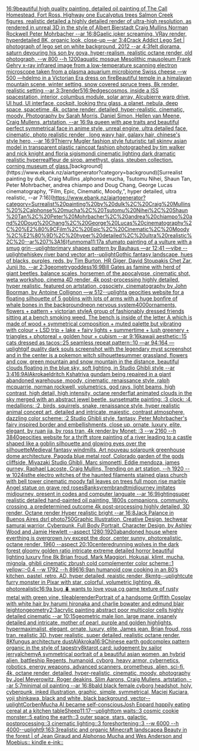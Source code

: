 [16:9](https://www.ebank.nz/aiartgenerator?category=16%3A9)[beautiful high quality painting, detailed oil painting of The Call Homestead, Fort Ross, Highway one Eucalyptus trees  Salmon Creek figures, realistic detailed a highly detailed render of ultra-high resolution, as rendered in unreal 3D in the style of Albert Bierstadt Craig Mullins Norman Rockwell Peter Mohrbacher  --ar 16:8](https://www.ebank.nz/aiartgenerator?category=beautiful%20high%20quality%20painting%2C%20detailed%20oil%20painting%20of%20The%20Call%20Homestead%2C%20Fort%20Ross%2C%20Highway%20one%20Eucalyptus%20trees%20%20Salmon%20Creek%20figures%2C%20realistic%20detailed%20a%20highly%20detailed%20render%20of%20ultra-high%20resolution%2C%20as%20rendered%20in%20unreal%203D%20in%20the%20style%20of%20Albert%20Bierstadt%20Craig%20Mullins%20Norman%20Rockwell%20Peter%20Mohrbacher%20%20--ar%2016%3A8)[Gaelic,](https://www.ebank.nz/aiartgenerator?category=Gaelic%2C)[joker screaming, VRay render, hyperdetailed 8K, organic look, close-up —ar 3:4](https://www.ebank.nz/aiartgenerator?category=joker%20screaming%2C%20VRay%20render%2C%20hyperdetailed%208K%2C%20organic%20look%2C%20close-up%20%E2%80%94ar%203%3A4)[Crack Addict Lego Set | photograph of lego set on white background, 2012 --ar 4:3](https://www.ebank.nz/aiartgenerator?category=Crack%20Addict%20Lego%20Set%20%7C%20photograph%20of%20lego%20set%20on%20white%20background%2C%202012%20--ar%204%3A3)[felt diorama, saturn devouring his son by goya, hyper-realism, realistic octane render, old photograph, --w 800 --h 1200](https://www.ebank.nz/aiartgenerator?category=felt%20diorama%2C%20saturn%20devouring%20his%20son%20by%20goya%2C%20hyper-realism%2C%20realistic%20octane%20render%2C%20old%20photograph%2C%20--w%20800%20--h%201200)[aquatic mosque Mesolithic mausoleum Frank Gehry x-ray infrared image from a low-temperature scanning electron microscope taken from a plasma aquarium microbiome Swiss cheese —w 500 —hd](https://www.ebank.nz/aiartgenerator?category=aquatic%20mosque%20Mesolithic%20mausoleum%20Frank%20Gehry%20x-ray%20infrared%20image%20from%20a%20low-temperature%20scanning%20electron%20microscope%20taken%20from%20a%20plasma%20aquarium%20microbiome%20Swiss%20cheese%20%E2%80%94w%20500%20%E2%80%94hd)[elmo in a Victorian Era dress on fire](https://www.ebank.nz/aiartgenerator?category=elmo%20in%20a%20Victorian%20Era%20dress%20on%20fire)[Beautiful temple in a himalayan mountain scene, winter setting, snow covered spruce trees,  8k render, realistic setting --ar 3:3](https://www.ebank.nz/aiartgenerator?category=Beautiful%20temple%20in%20a%20himalayan%20mountain%20scene%2C%20winter%20setting%2C%20snow%20covered%20spruce%20trees%2C%20%208k%20render%2C%20realistic%20setting%20--ar%203%3A3)[render](https://www.ebank.nz/aiartgenerator?category=render)[5](https://www.ebank.nz/aiartgenerator?category=5)[16:9](https://www.ebank.nz/aiartgenerator?category=16%3A9)[edges](https://www.ebank.nz/aiartgenerator?category=edges)[cosmos, inside a ISS spacestation, interior, columbus module, solar array, Alcubierre warp drive, UI hud, UI interface, cockpit, looking thru glass, a planet, nebula, deep space, spacetime, 4k, octane render, detailed, hyper-realistic, cinematic, moody, Photography by Sarah Morris, Daniel Simon, Hellen van Meene, Craig Mullens, artstation, --ar 16:9](https://www.ebank.nz/aiartgenerator?category=cosmos%2C%20inside%20a%20ISS%20spacestation%2C%20interior%2C%20columbus%20module%2C%20solar%20array%2C%20Alcubierre%20warp%20drive%2C%20UI%20hud%2C%20UI%20interface%2C%20cockpit%2C%20looking%20thru%20glass%2C%20a%20planet%2C%20nebula%2C%20deep%20space%2C%20spacetime%2C%204k%2C%20octane%20render%2C%20detailed%2C%20hyper-realistic%2C%20cinematic%2C%20moody%2C%20Photography%20by%20Sarah%20Morris%2C%20Daniel%20Simon%2C%20Hellen%20van%20Meene%2C%20Craig%20Mullens%2C%20artstation%2C%20--ar%2016%3A9)[a queen with ape traits and beautiful perfect symmetrical face in anime style, unreal engine, ultra detailed face, cinematic, photo realistic render , long wavy hair, galaxy hair, chinese's style hero, --ar 16:9](https://www.ebank.nz/aiartgenerator?category=a%20queen%20with%20ape%20traits%20and%20beautiful%20perfect%20symmetrical%20face%20in%20anime%20style%2C%20unreal%20engine%2C%20ultra%20detailed%20face%2C%20cinematic%2C%20photo%20realistic%20render%20%2C%20long%20wavy%20hair%2C%20galaxy%20hair%2C%20chinese%27s%20style%20hero%2C%20--ar%2016%3A9)[Thierry Mugler fashion style futuristic tall skinny asian model in transparent plastic raincoat fashion photographed by tim walker and nick knight and floria sigismondi cinematic lighting dark dramatic realistic hyperreal](https://www.ebank.nz/aiartgenerator?category=Thierry%20Mugler%20fashion%20style%20futuristic%20tall%20skinny%20asian%20model%20in%20transparent%20plastic%20raincoat%20fashion%20photographed%20by%20tim%20walker%20and%20nick%20knight%20and%20floria%20sigismondi%20cinematic%20lighting%20dark%20dramatic%20realistic%20hyperreal)[fleur de sirop. amethyst. glass, steuben collection. corning museum of glass.](https://www.ebank.nz/aiartgenerator?category=fleur%20de%20sirop.%20amethyst.%20glass%2C%20steuben%20collection.%20corning%20museum%20of%20glass.)[background](https://www.ebank.nz/aiartgenerator?category=background)[Surrealist painting by dulk, Craig Mullins ,alphonse mucha, Tsutomu Nihei, Shaun Tan, Peter Mohrbacher, andrea chiampo and Doug Chang, George Lucas cinematography, “Film, Epic, Cinematic, Moody,”, hyper detailed, ultra realistic, --ar 7:16](https://www.ebank.nz/aiartgenerator?category=Surrealist%20painting%20by%20dulk%2C%20Craig%20Mullins%20%2Calphonse%20mucha%2C%20Tsutomu%20Nihei%2C%20Shaun%20Tan%2C%20Peter%20Mohrbacher%2C%20andrea%20chiampo%20and%20Doug%20Chang%2C%20George%20Lucas%20cinematography%2C%20%E2%80%9CFilm%2C%20Epic%2C%20Cinematic%2C%20Moody%2C%E2%80%9D%2C%20hyper%20detailed%2C%20ultra%20realistic%2C%20--ar%207%3A16)[fun](https://www.ebank.nz/aiartgenerator?category=fun)[moma](https://www.ebank.nz/aiartgenerator?category=moma)[11:17](https://www.ebank.nz/aiartgenerator?category=11%3A17)[a sfumato painting of a vulture with a smug grin](https://www.ebank.nz/aiartgenerator?category=a%20sfumato%20painting%20of%20a%20vulture%20with%20a%20smug%20grin)[--uplight](https://www.ebank.nz/aiartgenerator?category=--uplight)[primary shapes pattern by Bauhaus —ar 12:41 —vibe --uplight](https://www.ebank.nz/aiartgenerator?category=primary%20shapes%20pattern%20by%20Bauhaus%20%E2%80%94ar%2012%3A41%20%E2%80%94vibe%20--uplight)[whiskey river band vector art](https://www.ebank.nz/aiartgenerator?category=whiskey%20river%20band%20vector%20art)[--uplight](https://www.ebank.nz/aiartgenerator?category=--uplight)[Gothic fantasy landscape, hues of blacks, purples, reds, by Tim Burton, HR Giger, David Stoupakis Chet Zar, Junji Ito. --ar 2:3](https://www.ebank.nz/aiartgenerator?category=Gothic%20fantasy%20landscape%2C%20hues%20of%20blacks%2C%20purples%2C%20reds%2C%20by%20Tim%20Burton%2C%20HR%20Giger%2C%20David%20Stoupakis%20Chet%20Zar%2C%20Junji%20Ito.%20--ar%202%3A3)[geometry](https://www.ebank.nz/aiartgenerator?category=geometry)[goddess](https://www.ebank.nz/aiartgenerator?category=goddess)[16:9](https://www.ebank.nz/aiartgenerator?category=16%3A9)[Bill Gates as famine with herd of giant beetles, balance scales, horsemen of the apocalypse, cinematic shot, weta workshop, cinema 4D render, 4k post-processing highly detailed, hyper realistic, featured on artstation, cgsociety, cinematography by John Boorman, by Antoine Collignon —w 512](https://www.ebank.nz/aiartgenerator?category=Bill%20Gates%20as%20famine%20with%20herd%20of%20giant%20beetles%2C%20balance%20scales%2C%20horsemen%20of%20the%20apocalypse%2C%20cinematic%20shot%2C%20weta%20workshop%2C%20cinema%204D%20render%2C%204k%20post-processing%20highly%20detailed%2C%20hyper%20realistic%2C%20featured%20on%20artstation%2C%20cgsociety%2C%20cinematography%20by%20John%20Boorman%2C%20by%20Antoine%20Collignon%20%E2%80%94w%20512)[--uplight](https://www.ebank.nz/aiartgenerator?category=--uplight)[a geocities website for a floating silhouette of 5 goblins with lots of arms with a huge bonfire of whale bones in the background](https://www.ebank.nz/aiartgenerator?category=a%20geocities%20website%20for%20a%20floating%20silhouette%20of%205%20goblins%20with%20lots%20of%20arms%20with%20a%20huge%20bonfire%20of%20whale%20bones%20in%20the%20background)[neon nervous system](https://www.ebank.nz/aiartgenerator?category=neon%20nervous%20system)[4000](https://www.ebank.nz/aiartgenerator?category=4000)[ornaments, flowers + pattern + victorian style](https://www.ebank.nz/aiartgenerator?category=ornaments%2C%20flowers%20%2B%20pattern%20%2B%20victorian%20style)[A group of fashionably dressed friends sitting at a bench smoking weed. The bench is inside of the letter A which is made of wood + symmetrical composition + muted palette but vibrating with colour + LSD trip + lake + fairy lights + summertime + lush greenery + triangles + photoreal + golden hour + cubism --ar 9:16](https://www.ebank.nz/aiartgenerator?category=A%20group%20of%20fashionably%20dressed%20friends%20sitting%20at%20a%20bench%20smoking%20weed.%20The%20bench%20is%20inside%20of%20the%20letter%20A%20which%20is%20made%20of%20wood%20%2B%20symmetrical%20composition%20%2B%20muted%20palette%20but%20vibrating%20with%20colour%20%2B%20LSD%20trip%20%2B%20lake%20%2B%20fairy%20lights%20%2B%20summertime%20%2B%20lush%20greenery%20%2B%20triangles%20%2B%20photoreal%20%2B%20golden%20hour%20%2B%20cubism%20--ar%209%3A16)[kawaii aesthetic::15 cats dressed as tacos::25 seamless repeat pattern::10  —ar 94:164 —uplight](https://www.ebank.nz/aiartgenerator?category=kawaii%20aesthetic%3A%3A15%20cats%20dressed%20as%20tacos%3A%3A25%20seamless%20repeat%20pattern%3A%3A10%20%20%E2%80%94ar%2094%3A164%20%E2%80%94uplight)[gif quality dark souls screenshot with the legendary myst screenshot and in the center is a pokemon witch silhouette](https://www.ebank.nz/aiartgenerator?category=gif%20quality%20dark%20souls%20screenshot%20with%20the%20legendary%20myst%20screenshot%20and%20in%20the%20center%20is%20a%20pokemon%20witch%20silhouette)[summer grassland, flowers and cow, green mountain and snow mountain in the distance, beautiful clouds floating in the blue sky, soft lighting, in Studio Ghibli style --ar 3:4](https://www.ebank.nz/aiartgenerator?category=summer%20grassland%2C%20flowers%20and%20cow%2C%20green%20mountain%20and%20snow%20mountain%20in%20the%20distance%2C%20beautiful%20clouds%20floating%20in%20the%20blue%20sky%2C%20soft%20lighting%2C%20in%20Studio%20Ghibli%20style%20--ar%203%3A4)[16:9](https://www.ebank.nz/aiartgenerator?category=16%3A9)[AlAkroka](https://www.ebank.nz/aiartgenerator?category=AlAkroka)[eldritch Kshatriya gundam being repaired in a giant abandoned warehouse, moody, cinematic, renaissance style, ralph mcquarrie, norman rockwell, volumetrics, god rays, light beams, high contrast, high detail, high intensity, octane render](https://www.ebank.nz/aiartgenerator?category=eldritch%20Kshatriya%20gundam%20being%20repaired%20in%20a%20giant%20abandoned%20warehouse%2C%20moody%2C%20cinematic%2C%20renaissance%20style%2C%20ralph%20mcquarrie%2C%20norman%20rockwell%2C%20volumetrics%2C%20god%20rays%2C%20light%20beams%2C%20high%20contrast%2C%20high%20detail%2C%20high%20intensity%2C%20octane%20render)[flat animated clouds in the sky merged with an abstract jewel beetle, sunset](https://www.ebank.nz/aiartgenerator?category=flat%20animated%20clouds%20in%20the%20sky%20merged%20with%20an%20abstract%20jewel%20beetle%2C%20sunset)[matte painting: :3 clock: :4, medallions: :2, birds, squirrels, snake, renaissance style, hyper realistic animal concept art, detailed and intricate, majestic, contrast atmosphere, dazzling color scheme: :2 Studio Ghibli style, fantasy, Peter Mohrbacher's fairy inspired border and embellishments, close up, ornate, luxury, elite, elegant, by ruan jia, by ross tran, 4k render,by Monet: :3 --w 2160 --h 3840](https://www.ebank.nz/aiartgenerator?category=matte%20painting%3A%20%3A3%20clock%3A%20%3A4%2C%20medallions%3A%20%3A2%2C%20birds%2C%20squirrels%2C%20snake%2C%20renaissance%20style%2C%20hyper%20realistic%20animal%20concept%20art%2C%20detailed%20and%20intricate%2C%20majestic%2C%20contrast%20atmosphere%2C%20dazzling%20color%20scheme%3A%20%3A2%20Studio%20Ghibli%20style%2C%20fantasy%2C%20Peter%20Mohrbacher%27s%20fairy%20inspired%20border%20and%20embellishments%2C%20close%20up%2C%20ornate%2C%20luxury%2C%20elite%2C%20elegant%2C%20by%20ruan%20jia%2C%20by%20ross%20tran%2C%204k%20render%2Cby%20Monet%3A%20%3A3%20--w%202160%20--h%203840)[geocities website for a thrift store painting of a river leading to a castle shaped like a goblin silhouette and glowing eyes over the silhouette](https://www.ebank.nz/aiartgenerator?category=geocities%20website%20for%20a%20thrift%20store%20painting%20of%20a%20river%20leading%20to%20a%20castle%20shaped%20like%20a%20goblin%20silhouette%20and%20glowing%20eyes%20over%20the%20silhouette)[Medieval fantasy windmills, Art nouveau solarpunk greenhouse dome architecture, Pagoda blue metal roof, Colorado garden of the gods cliffside, Miyazaki Studio Ghibli, Marc simonetti, Eddie mendoza, james gurney, Raphael Lacoste, Craig Mullins, Trending on art station, --h 1920 --w 1024](https://www.ebank.nz/aiartgenerator?category=Medieval%20fantasy%20windmills%2C%20Art%20nouveau%20solarpunk%20greenhouse%20dome%20architecture%2C%20Pagoda%20blue%20metal%20roof%2C%20Colorado%20garden%20of%20the%20gods%20cliffside%2C%20Miyazaki%20Studio%20Ghibli%2C%20Marc%20simonetti%2C%20Eddie%20mendoza%2C%20james%20gurney%2C%20Raphael%20Lacoste%2C%20Craig%20Mullins%2C%20Trending%20on%20art%20station%2C%20--h%201920%20--w%201024)[is](https://www.ebank.nz/aiartgenerator?category=is)[the electro  witches of the haunted filaments  stained glass church with bell tower cinematic moody fall leaves on trees full moon rise marble Angel statue on grave red roses](https://www.ebank.nz/aiartgenerator?category=the%20electro%20%20witches%20of%20the%20haunted%20filaments%20%20stained%20glass%20church%20with%20bell%20tower%20cinematic%20moody%20fall%20leaves%20on%20trees%20full%20moon%20rise%20marble%20Angel%20statue%20on%20grave%20red%20roses)[Banksy](https://www.ebank.nz/aiartgenerator?category=Banksy)[rembrandt](https://www.ebank.nz/aiartgenerator?category=rembrandt)[midjourney imitates midjourney, present in codes and computer languate --ar 16:9](https://www.ebank.nz/aiartgenerator?category=midjourney%20imitates%20midjourney%2C%20present%20in%20codes%20and%20computer%20languate%20--ar%2016%3A9)[lighting](https://www.ebank.nz/aiartgenerator?category=lighting)[super realistic detailed hand-painted oil painting, 1800s companions, community, crossing, a predetermined outcome 4k post-processing highly detailed, 3D render, Octane render Hyper realistic bright --ar 16:8](https://www.ebank.nz/aiartgenerator?category=super%20realistic%20detailed%20hand-painted%20oil%20painting%2C%201800s%20companions%2C%20community%2C%20crossing%2C%20a%20predetermined%20outcome%204k%20post-processing%20highly%20detailed%2C%203D%20render%2C%20Octane%20render%20Hyper%20realistic%20bright%20--ar%2016%3A8)[Jack Palance in Buenos Aires dsrl photo](https://www.ebank.nz/aiartgenerator?category=Jack%20Palance%20in%20Buenos%20Aires%20dsrl%20photo)[750](https://www.ebank.nz/aiartgenerator?category=750)[Graphic Illustration, Creative Design, techwear samurai warrior, Cyberpunk, Full Body Portrait, Character Design, by Ashley Wood and Jamie Hewlett --aspect 1280:1920](https://www.ebank.nz/aiartgenerator?category=Graphic%20Illustration%2C%20Creative%20Design%2C%20techwear%20samurai%20warrior%2C%20Cyberpunk%2C%20Full%20Body%20Portrait%2C%20Character%20Design%2C%20by%20Ashley%20Wood%20and%20Jamie%20Hewlett%20--aspect%201280%3A1920)[abandoned house where everthing is  overgrown ivy except the door, center sunny, photorealistic, octane render, 1960 --aspect 20:10](https://www.ebank.nz/aiartgenerator?category=abandoned%20house%20where%20everthing%20is%20%20overgrown%20ivy%20except%20the%20door%2C%20center%20sunny%2C%20photorealistic%2C%20octane%20render%2C%201960%20--aspect%2020%3A10)[centered](https://www.ebank.nz/aiartgenerator?category=centered)[running wolves in the dark forest gloomy golden ratio intricate extreme detailed horror beautiful lighting luxury fine 8k Brian froud, Mark Maggiori, Hokusai, klimt, mucha, mignola, ghibli cinematic zbrush cold complementer color scheme::1 yellow::-0.4 --w 1792 --h 896](https://www.ebank.nz/aiartgenerator?category=running%20wolves%20in%20the%20dark%20forest%20gloomy%20golden%20ratio%20intricate%20extreme%20detailed%20horror%20beautiful%20lighting%20luxury%20fine%208k%20Brian%20froud%2C%20Mark%20Maggiori%2C%20Hokusai%2C%20klimt%2C%20mucha%2C%20mignola%2C%20ghibli%20cinematic%20zbrush%20cold%20complementer%20color%20scheme%3A%3A1%20yellow%3A%3A-0.4%20--w%201792%20--h%20896)[16:9](https://www.ebank.nz/aiartgenerator?category=16%3A9)[an humanoid cow cooking in an 80’s kitchen, pastel, retro, AD, hyper detailed, reaistic render, 8k](https://www.ebank.nz/aiartgenerator?category=an%20humanoid%20cow%20cooking%20in%20an%2080%E2%80%99s%20kitchen%2C%20pastel%2C%20retro%2C%20AD%2C%20hyper%20detailed%2C%20reaistic%20render%2C%208k)[mtg](https://www.ebank.nz/aiartgenerator?category=mtg)[--uplight](https://www.ebank.nz/aiartgenerator?category=--uplight)[cute furry monster in Pixar with star, colorful, volumetric lighting, 4k, photorealistic](https://www.ebank.nz/aiartgenerator?category=cute%20furry%20monster%20in%20Pixar%20with%20star%2C%20colorful%2C%20volumetric%20lighting%2C%204k%2C%20photorealistic)[16:9](https://www.ebank.nz/aiartgenerator?category=16%3A9)[a bug 🪲 wants to love you](https://www.ebank.nz/aiartgenerator?category=a%20bug%20%F0%9F%AA%B2%20wants%20to%20love%20you)[a cg game texture of rusty metal with green vine, tileable](https://www.ebank.nz/aiartgenerator?category=a%20cg%20game%20texture%20of%20rusty%20metal%20with%20green%20vine%2C%20tileable)[render](https://www.ebank.nz/aiartgenerator?category=render)[Portrait of a handsome Griffith Cosplay with white hair by harumi hironaka and charlie bowater and edmund blair leighton](https://www.ebank.nz/aiartgenerator?category=Portrait%20of%20a%20handsome%20Griffith%20Cosplay%20with%20white%20hair%20by%20harumi%20hironaka%20and%20charlie%20bowater%20and%20edmund%20blair%20leighton)[geometry](https://www.ebank.nz/aiartgenerator?category=geometry)[2:3](https://www.ebank.nz/aiartgenerator?category=2%3A3)[acrylic painting abstract poor multicolor cells highly detailed cinematic --ar 10:15](https://www.ebank.nz/aiartgenerator?category=acrylic%20painting%20abstract%20poor%20multicolor%20cells%20highly%20detailed%20cinematic%20--ar%2010%3A15)[geometric male lion, large mane, insanely detailed and intricate, mother of pearl, purple and golden highlights, hypermaximalist, elegant, ornate, luxury, elite, James jean, Brian froud, ross tran, realistic 3D, hyper realistic, super detailed, realistic octane render, 8K](https://www.ebank.nz/aiartgenerator?category=geometric%20male%20lion%2C%20large%20mane%2C%20insanely%20detailed%20and%20intricate%2C%20mother%20of%20pearl%2C%20purple%20and%20golden%20highlights%2C%20hypermaximalist%2C%20elegant%2C%20ornate%2C%20luxury%2C%20elite%2C%20James%20jean%2C%20Brian%20froud%2C%20ross%20tran%2C%20realistic%203D%2C%20hyper%20realistic%2C%20super%20detailed%2C%20realistic%20octane%20render%2C%208K)[fungus architecture dust](https://www.ebank.nz/aiartgenerator?category=fungus%20architecture%20dust)[AlAkroka](https://www.ebank.nz/aiartgenerator?category=AlAkroka)[16:9](https://www.ebank.nz/aiartgenerator?category=16%3A9)[Chinese earth god](https://www.ebank.nz/aiartgenerator?category=Chinese%20earth%20god)[complex pattern organic in the style of tapestry](https://www.ebank.nz/aiartgenerator?category=complex%20pattern%20organic%20in%20the%20style%20of%20tapestry)[8k](https://www.ebank.nz/aiartgenerator?category=8k)[tarot card: judgement by sailor jerry](https://www.ebank.nz/aiartgenerator?category=tarot%20card%3A%20judgement%20by%20sailor%20jerry)[alchemy](https://www.ebank.nz/aiartgenerator?category=alchemy)[A symmetrical portrait of a beautiful asian women, an hybrid alien, battleship Regents, humanoid, cyborg, heavy armor, cybernetics, robotics, energy weapons, advanced scanners, prometheus, alien, sci-fi, 4k, octane render, detailed, hyper-realistic, cinematic, moody, photography by Joel Meyerowitz, Roger deakins, Slim Aarons, Craig Mullens, artstation, --ar 5:7](https://www.ebank.nz/aiartgenerator?category=A%20symmetrical%20portrait%20of%20a%20beautiful%20asian%20women%2C%20an%20hybrid%20alien%2C%20battleship%20Regents%2C%20humanoid%2C%20cyborg%2C%20heavy%20armor%2C%20cybernetics%2C%20robotics%2C%20energy%20weapons%2C%20advanced%20scanners%2C%20prometheus%2C%20alien%2C%20sci-fi%2C%204k%2C%20octane%20render%2C%20detailed%2C%20hyper-realistic%2C%20cinematic%2C%20moody%2C%20photography%20by%20Joel%20Meyerowitz%2C%20Roger%20deakins%2C%20Slim%20Aarons%2C%20Craig%20Mullens%2C%20artstation%2C%20--ar%205%3A7)[minimal oil painting --ar 16:8](https://www.ebank.nz/aiartgenerator?category=minimal%20oil%20painting%20--ar%2016%3A8)[bald black female cyborg headshot, holy, cyberpunk, inked illustration, graphic, simple, symmetrical, Maciej Kuciara, yoji shinkawa, black and white, black background, vector](https://www.ebank.nz/aiartgenerator?category=bald%20black%20female%20cyborg%20headshot%2C%20holy%2C%20cyberpunk%2C%20inked%20illustration%2C%20graphic%2C%20simple%2C%20symmetrical%2C%20Maciej%20Kuciara%2C%20yoji%20shinkawa%2C%20black%20and%20white%2C%20black%20background%2C%20vector)[--uplight](https://www.ebank.nz/aiartgenerator?category=--uplight)[Corben](https://www.ebank.nz/aiartgenerator?category=Corben)[Mucha,](https://www.ebank.nz/aiartgenerator?category=Mucha%2C)[AI became self-conscious](https://www.ebank.nz/aiartgenerator?category=AI%20became%20self-conscious)[Josh Eppard hqppily eating cereal at a kitchen table](https://www.ebank.nz/aiartgenerator?category=Josh%20Eppard%20hqppily%20eating%20cereal%20at%20a%20kitchen%20table)[Sheep](https://www.ebank.nz/aiartgenerator?category=Sheep)[11:17](https://www.ebank.nz/aiartgenerator?category=11%3A17)[--uplight](https://www.ebank.nz/aiartgenerator?category=--uplight)[tom waits::3 cosmic cookie monster::5 eating the earth::3 outer space, stars, galactic, postprocessing::3 cinematic lighting::3 foreshortening::3  --w 6000 --h 4000](https://www.ebank.nz/aiartgenerator?category=tom%20waits%3A%3A3%20cosmic%20cookie%20monster%3A%3A5%20eating%20the%20earth%3A%3A3%20outer%20space%2C%20stars%2C%20galactic%2C%20postprocessing%3A%3A3%20cinematic%20lighting%3A%3A3%20foreshortening%3A%3A3%20%20--w%206000%20--h%204000)[--uplight](https://www.ebank.nz/aiartgenerator?category=--uplight)[9:16](https://www.ebank.nz/aiartgenerator?category=9%3A16)[3:3](https://www.ebank.nz/aiartgenerator?category=3%3A3)[realistic and organic Minecraft landscape](https://www.ebank.nz/aiartgenerator?category=realistic%20and%20organic%20Minecraft%20landscape)[a Beauty in the forest | of Jean Giraud and Alphonso Mucha and Wes Anderson and Moebius:: kindle e-ink::](https://www.ebank.nz/aiartgenerator?category=a%20Beauty%20in%20the%20forest%20%7C%20of%20Jean%20Giraud%20and%20Alphonso%20Mucha%20and%20Wes%20Anderson%20and%20Moebius%3A%3A%20kindle%20e-ink%3A%3A)